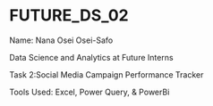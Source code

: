 # FUTURE_DS_02

Name: Nana Osei Osei-Safo

Data Science and Analytics at Future Interns

Task 2:Social Media Campaign Performance Tracker

Tools Used: Excel, Power Query, & PowerBi
